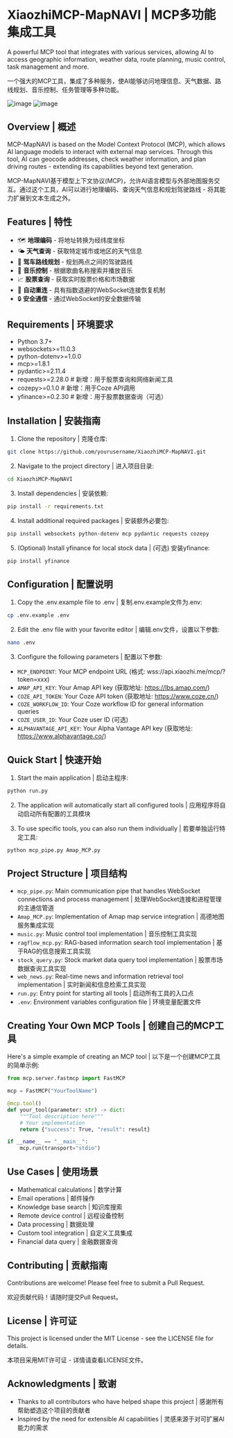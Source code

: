 # XiaozhiMCP-MapNAVI | MCP多功能集成工具

A powerful MCP tool that integrates with various services, allowing AI to access geographic information, weather data, route planning, music control, task management and more.

一个强大的MCP工具，集成了多种服务，使AI能够访问地理信息、天气数据、路线规划、音乐控制、任务管理等多种功能。

![image](https://github.com/user-attachments/assets/2a8f95c0-f69e-4da8-b059-c04faaa9250a)
![image](https://github.com/user-attachments/assets/62974a24-02fc-4efe-948d-30c8edab707a)

## Overview | 概述

MCP-MapNAVI is based on the Model Context Protocol (MCP), which allows AI language models to interact with external map services. Through this tool, AI can geocode addresses, check weather information, and plan driving routes - extending its capabilities beyond text generation.

MCP-MapNAVI基于模型上下文协议(MCP)，允许AI语言模型与外部地图服务交互。通过这个工具，AI可以进行地理编码、查询天气信息和规划驾驶路线 - 将其能力扩展到文本生成之外。

## Features | 特性

- 🗺️ **地理编码** - 将地址转换为经纬度坐标
- 🌤️ **天气查询** - 获取特定城市或地区的天气信息
- 🚗 **驾车路线规划** - 规划两点之间的驾驶路线
- 🎵 **音乐控制** - 根据歌曲名称搜索并播放音乐
- 📈 **股票查询** - 获取实时股票价格和市场数据
- 🔄 **自动重连** - 具有指数退避的WebSocket连接恢复机制
- 🔒 **安全通信** - 通过WebSocket的安全数据传输

## Requirements | 环境要求

- Python 3.7+
- websockets>=11.0.3
- python-dotenv>=1.0.0
- mcp>=1.8.1
- pydantic>=2.11.4
- requests>=2.28.0  # 新增：用于股票查询和网络新闻工具
- cozepy>=0.1.0  # 新增：用于Coze API调用
- yfinance>=0.2.30  # 新增：用于股票数据查询（可选）

## Installation | 安装指南

1. Clone the repository | 克隆仓库:
```bash
git clone https://github.com/yourusername/XiaozhiMCP-MapNAVI.git
```

2. Navigate to the project directory | 进入项目目录:
```bash
cd XiaozhiMCP-MapNAVI
```

3. Install dependencies | 安装依赖:
```bash
pip install -r requirements.txt
```

4. Install additional required packages | 安装额外必要包:
```bash
pip install websockets python-dotenv mcp pydantic requests cozepy
```

5. (Optional) Install yfinance for local stock data | (可选) 安装yfinance:
```bash
pip install yfinance
```

## Configuration | 配置说明

1. Copy the .env.example file to .env | 复制.env.example文件为.env:
```bash
cp .env.example .env
```

2. Edit the .env file with your favorite editor | 编辑.env文件，设置以下参数:
```bash
nano .env
```

3. Configure the following parameters | 配置以下参数:
- `MCP_ENDPOINT`: Your MCP endpoint URL (格式: wss://api.xiaozhi.me/mcp/?token=xxx)
- `AMAP_API_KEY`: Your Amap API key (获取地址: https://lbs.amap.com/)
- `COZE_API_TOKEN`: Your Coze API token (获取地址: https://www.coze.cn/)
- `COZE_WORKFLOW_ID`: Your Coze workflow ID for general information queries
- `COZE_USER_ID`: Your Coze user ID (可选)
- `ALPHAVANTAGE_API_KEY`: Your Alpha Vantage API key (获取地址: https://www.alphavantage.co/)

## Quick Start | 快速开始

1. Start the main application | 启动主程序:
```bash
python run.py
```

2. The application will automatically start all configured tools | 应用程序将自动启动所有配置的工具模块

3. To use specific tools, you can also run them individually | 若要单独运行特定工具:
```bash
python mcp_pipe.py Amap_MCP.py
```

## Project Structure | 项目结构

- `mcp_pipe.py`: Main communication pipe that handles WebSocket connections and process management | 处理WebSocket连接和进程管理的主通信管道
- `Amap_MCP.py`: Implementation of Amap map service integration | 高德地图服务集成实现
- `music.py`: Music control tool implementation | 音乐控制工具实现
- `ragflow_mcp.py`: RAG-based information search tool implementation | 基于RAG的信息搜索工具实现
- `stock_query.py`: Stock market data query tool implementation | 股票市场数据查询工具实现
- `web_news.py`: Real-time news and information retrieval tool implementation | 实时新闻和信息检索工具实现
- `run.py`: Entry point for starting all tools | 启动所有工具的入口点
- `.env`: Environment variables configuration file | 环境变量配置文件

## Creating Your Own MCP Tools | 创建自己的MCP工具

Here's a simple example of creating an MCP tool | 以下是一个创建MCP工具的简单示例:

```python
from mcp.server.fastmcp import FastMCP

mcp = FastMCP("YourToolName")

@mcp.tool()
def your_tool(parameter: str) -> dict:
    """Tool description here"""
    # Your implementation
    return {"success": True, "result": result}

if __name__ == "__main__":
    mcp.run(transport="stdio")
```

## Use Cases | 使用场景

- Mathematical calculations | 数学计算
- Email operations | 邮件操作
- Knowledge base search | 知识库搜索
- Remote device control | 远程设备控制
- Data processing | 数据处理
- Custom tool integration | 自定义工具集成
- Financial data query | 金融数据查询

## Contributing | 贡献指南

Contributions are welcome! Please feel free to submit a Pull Request.

欢迎贡献代码！请随时提交Pull Request。

## License | 许可证

This project is licensed under the MIT License - see the LICENSE file for details.

本项目采用MIT许可证 - 详情请查看LICENSE文件。

## Acknowledgments | 致谢

- Thanks to all contributors who have helped shape this project | 感谢所有帮助塑造这个项目的贡献者
- Inspired by the need for extensible AI capabilities | 灵感来源于对可扩展AI能力的需求

